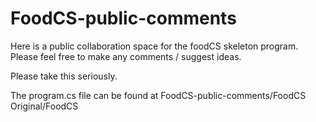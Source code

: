 # FoodCS-public-comments
Here is a public collaboration space for the foodCS skeleton program. Please feel free to make any comments / suggest ideas.

Please take this seriously.

The program.cs file can be found at FoodCS-public-comments/FoodCS Original/FoodCS
